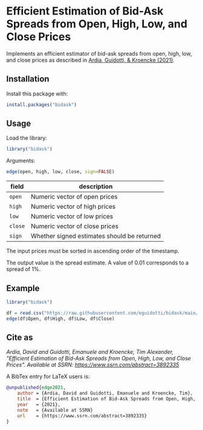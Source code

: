 # Efficient Estimation of Bid-Ask Spreads from Open, High, Low, and Close Prices

Implements an efficient estimator of bid-ask spreads from open, high, low, and close 
prices as described in [Ardia, Guidotti, & Kroencke (2021)](https://www.ssrn.com/abstract=3892335).

## Installation

Install this package with:

```R
install.packages("bidask")
```

## Usage

Load the library:

```R
library("bidask")
```

Arguments:

```R
edge(open, high, low, close, sign=FALSE)
```

| field   | description                                 |
| ------- | ------------------------------------------- |
| `open`  | Numeric vector of open prices               |
| `high`  | Numeric vector of high prices               |
| `low`   | Numeric vector of low prices                |
| `close` | Numeric vector of close prices              |
| `sign`  | Whether signed estimates should be returned |

The input prices must be sorted in ascending order of the timestamp.

The output value is the spread estimate. A value of 0.01 corresponds to a spread of 1%.

## Example

```R
library("bidask")

df = read.csv("https://raw.githubusercontent.com/eguidotti/bidask/main/pseudocode/ohlc.csv")
edge(df$Open, df$High, df$Low, df$Close)
```

## Cite as

*Ardia, David and Guidotti, Emanuele and Kroencke, Tim Alexander, "Efficient Estimation of Bid-Ask Spreads from Open, High, Low, and Close Prices". Available at SSRN: https://www.ssrn.com/abstract=3892335*

A BibTex  entry for LaTeX users is:

```bibtex
@unpublished{edge2021,
    author = {Ardia, David and Guidotti, Emanuele and Kroencke, Tim},
    title  = {Efficient Estimation of Bid-Ask Spreads from Open, High, Low, and Close Prices},
    year   = {2021},
    note   = {Available at SSRN}
    url    = {https://www.ssrn.com/abstract=3892335}
}
```
